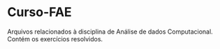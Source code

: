 # Curso-FAE
Arquivos relacionados à disciplina de Análise de dados Computacional. Contém os exercícios resolvidos.
